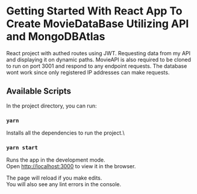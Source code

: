 # Getting Started With React App To Create MovieDataBase Utilizing API and MongoDBAtlas

React project with authed routes using JWT. Requesting data from my API and displaying it on dynamic paths. MovieAPI is also required to be cloned to run on port 3001 and respond to any endpoint requests. The database wont work since only registered IP addresses can make requests. 

## Available Scripts

In the project directory, you can run:

### `yarn`

Installs all the dependencies to run the project.\

### `yarn start`

Runs the app in the development mode.\
Open [http://localhost:3000](http://localhost:3000) to view it in the browser.

The page will reload if you make edits.\
You will also see any lint errors in the console.
